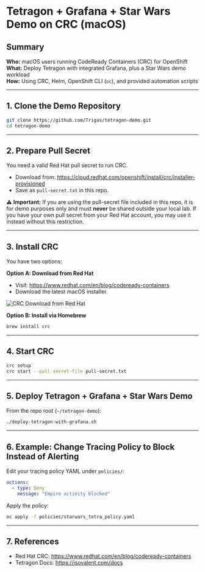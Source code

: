 # Tetragon + Grafana + Star Wars Demo on CRC (macOS)

## Summary

**Who:** macOS users running CodeReady Containers (CRC) for OpenShift  
**What:** Deploy Tetragon with integrated Grafana, plus a Star Wars demo workload  
**How:** Using CRC, Helm, OpenShift CLI (`oc`), and provided automation scripts  

---

## 1. Clone the Demo Repository

```bash
git clone https://github.com/Trigas/tetragon-demo.git
cd tetragon-demo
```

---

## 2. Prepare Pull Secret

You need a valid Red Hat pull secret to run CRC.

- Download from: <https://cloud.redhat.com/openshift/install/crc/installer-provisioned>  
- Save as `pull-secret.txt` in this repo.  

⚠️ **Important:** If you are using the pull-secret file included in this repo, it is for demo purposes only and must **never** be shared outside your local lab. If you have your own pull secret from your Red Hat account, you may use it instead without this restriction.

---

## 3. Install CRC

You have two options:

**Option A: Download from Red Hat**  

- Visit: <https://www.redhat.com/en/blog/codeready-containers>  
- Download the latest macOS installer.  

![CRC Download from Red Hat](B9A77B28-6D90-4939-8DA0-C5E063F74D46.png)

**Option B: Install via Homebrew**  

```bash
brew install crc
```

---

## 4. Start CRC

```bash
crc setup
crc start --pull-secret-file pull-secret.txt
```

---

## 5. Deploy Tetragon + Grafana + Star Wars Demo

From the repo root (`~/tetragon-demo`):

```bash
./deploy-tetragon-with-grafana.sh
```

---

## 6. Example: Change Tracing Policy to Block Instead of Alerting

Edit your tracing policy YAML under `policies/`:

```yaml
actions:
  - type: Deny
    message: "Empire activity blocked"
```

Apply the policy:

```bash
oc apply -f policies/starwars_tetra_policy.yaml
```

---

## 7. References

- Red Hat CRC: <https://www.redhat.com/en/blog/codeready-containers>  
- Tetragon Docs: <https://isovalent.com/docs>
